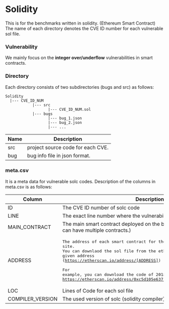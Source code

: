 Solidity
========

This is for the benchmarks written in solidity. (Ethereum Smart Contract)  
The name of each directory denotes the CVE ID number for each vulnerable sol file.

### Vulnerability

We mainly focus on the **integer over/underflow** vulnerabilities in smart contracts.

### Directory

Each directory consists of two subdirectories (bugs and src) as follows:

```
Solidity
  |--- CVE_ID_NUM
            |--- src 
                   |--- CVE_ID_NUM.sol
            |--- bugs
                   |--- bug_1.json
                   |--- bug_2.json
                   |--- ...
```

Name | Description
---- | -----------
src | project source code for each CVE.
bug | bug info file in json format.

### meta.csv

It is a meta data for vulnerable solc codes. Description of the columns in meta.csv is as follows:

Column | Description
------ | -----------
ID     | The CVE ID number of solc code
LINE   | The exact line number where the vulnerability exists
MAIN_CONTRACT | The main smart contract deployed on the block chain (The sol file itself can have multiple contracts.) 
ADDRESS | <pre>The address of each smart contract for the etherscan site.<br>You can downlaod the sol file from the etherscan site with the given address<br>(https://etherscan.io/address/[ADDRESS])<br><br>For example, you can download the code of 2018-10299 from<br>https://etherscan.io/address/0xc5d105e63711398af9bbff092d4b6769c82f793d
LOC    | Lines of Code for each sol file
COMPILER_VERSION | The used version of solc (solidity compiler) when deployed
